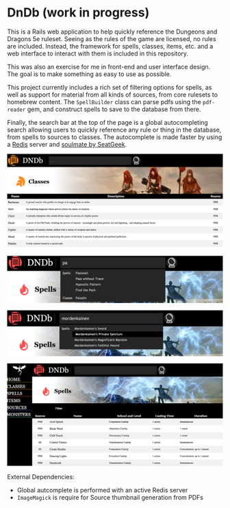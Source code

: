# DnDb (work in progress)

This is a Rails web application to help quickly reference the Dungeons and Dragons 5e ruleset. Seeing as the rules of the game are licensed, no rules are included. Instead, the framework for spells, classes, items, etc. and a web interface to interact with them is included in this repository.

This was also an exercise for me in front-end and user interface design. The goal is to make something as easy to use as possible.

This project currently includes a rich set of filtering options for spells, as well as support for material from all kinds of sources, from core rulesets to homebrew content. The `SpellBuilder` class can parse pdfs using the `pdf-reader` gem, and construct spells to save to the database from there.

Finally, the search bar at the top of the page is a global autocompleting search allowing users to quickly reference any rule or thing in the database, from spells to sources to classes. The autocomplete is made faster by using a [Redis](https://redis.io/) server and [soulmate by SeatGeek](https://github.com/seatgeek/soulmate).

![Example 1](screens/e1.png)

![Example 2](screens/e2.png)

![Example 3](screens/e3.png)

![Example 4](screens/e4.png)

External Dependencies:
 * Global autcomplete is performed with an active Redis server
 * `ImageMagick` is require for Source thumbnail generation from PDFs